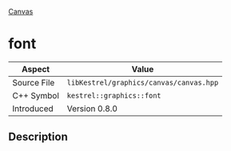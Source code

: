 [Canvas](index.md)
# font
| Aspect | Value |
| --- | --- |
| Source File | `libKestrel/graphics/canvas/canvas.hpp` |
| C++ Symbol | `kestrel::graphics::font` |
| Introduced | Version 0.8.0 |
## Description
